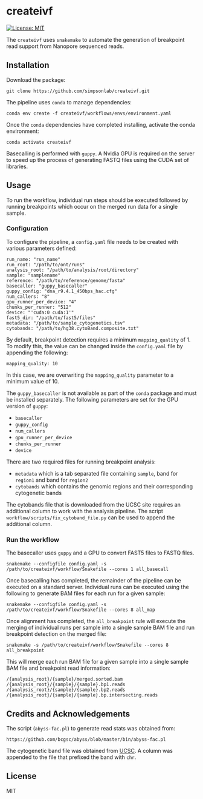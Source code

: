# createivf

[![License: MIT](https://img.shields.io/badge/License-MIT-yellow.svg)](https://opensource.org/licenses/MIT)

The `createivf` uses `snakemake` to automate the generation of
breakpoint read support from Nanopore sequenced reads.

## Installation
Download the package:
```
git clone https://github.com/simpsonlab/createivf.git
```

The pipeline uses `conda` to manage dependencies:
```
conda env create -f createivf/workflows/envs/environment.yaml
```

Once the `conda` dependencies have completed installing, activate
the conda environment:
```
conda activate createivf
```

Basecalling is performed with `guppy`.  A Nvidia GPU is required
on the server to speed up the process of generating FASTQ files
using the CUDA set of libraries.


## Usage
To run the workflow, individual run steps should be executed followed
by running breakpoints which occur on the merged run data for a
single sample.

### Configuration
To configure the pipeline, a `config.yaml` file needs to be created with
various parameters defined:
```
run_name: "run_name"
run_root: "/path/to/ont/runs"
analysis_root: "/path/to/analysis/root/directory"
sample: "samplename"
reference: "/path/to/reference/genome/fasta"
basecaller: "guppy_basecaller"
guppy_config: "dna_r9.4.1_450bps_hac.cfg"
num_callers: "8"
gpu_runner_per_device: "4"
chunks_per_runner: "512"
device: "'cuda:0 cuda:1'"
fast5_dir: "/path/to/fast5/files"
metadata: "/path/to/sample_cytogenetics.tsv"
cytobands: "/path/to/hg38.cytoBand.composite.txt"
```

By default, breakpoint detection requires a minimum `mapping_quality` of 1.  To modify this,
the value can be changed inside the `config.yaml` file by appending the following:
```
mapping_quality: 10
```
In this case, we are overwriting the `mapping_quality` parameter to a minimum
value of 10.

The `guppy_basecaller` is not available as part of the `conda` package
and must be installed separately.  The following parameters are
set for the GPU version of `guppy`:
* `basecaller`
* `guppy_config`
* `num_callers`
* `gpu_runner_per_device`
* `chunks_per_runner`
* `device`

There are two required files for running breakpoint analysis:
* `metadata` which is a tab separated file containing `sample`, band for `region1` and band for `region2`
* `cytobands` which contains the genomic regions and their corresponding cytogenetic bands

The cytobands file that is downloaded from the UCSC site requires an
additional column to work with the analysis pipeline.  The script
`workflow/scripts/fix_cytoband_file.py` can be used to append the
additional column.

### Run the workflow
The basecaller uses `guppy` and a GPU to convert FAST5 files to FASTQ files.
```
snakemake --configfile config.yaml -s /path/to/createivf/workflow/Snakefile --cores 1 all_basecall
```

Once basecalling has completed, the remainder of the pipeline can
be executed on a standard server.  Individual runs can be executed
using the following to generate BAM files for each run for a given
sample:
```
snakemake --configfile config.yaml -s /path/to/createivf/workflow/Snakefile --cores 8 all_map
```
Once alignment has completed, the `all_breakpoint` rule will execute
the merging of individual runs per sample into a single sample
BAM file and run breakpoint detection on the merged file:
```
snakemake -s /path/to/createivf/workflow/Snakefile --cores 8 all_breakpoint
```
This will merge each run BAM file for a given sample into a single sample
BAM file and breakpoint read information:
```
/{analysis_root}/{sample}/merged.sorted.bam
/{analysis_root}/{sample}/{sample}.bp1.reads
/{analysis_root}/{sample}/{sample}.bp2.reads
/{analysis_root}/{sample}/{sample}.bp.intersecting.reads
```

## Credits and Acknowledgements
The script (`abyss-fac.pl`) to generate read stats was obtained from:
```
https://github.com/bcgsc/abyss/blob/master/bin/abyss-fac.pl
```
The cytogenetic band file was obtained from [UCSC](https://hgdownload.soe.ucsc.edu/goldenPath/hg38/database/cytoBand.txt.gz).  A column was appended to the file that prefixed the band with `chr`.

## License
MIT
